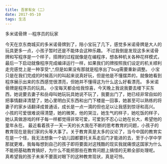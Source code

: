 ```yaml
---
title: 吾家有女（二）
date: 2017-05-10
tags: 生活
---
```

多米诺骨牌  --程序员的玩家
<!-- more -->
今天在京东商城买的多米诺骨牌到了，陪小宝玩了几下，感觉多米诺骨牌是大人的玩具更多一点，小孩子暂时还是不能体会这种乐趣。
不过我倒是发现这多米诺骨牌和写程序是一个样子，搭牌的过程就像是在编程序，想各种机关各种花样模式，最后一下启动就像程序完成编译运行一样，如果我们的牌按照我们设定的机关顺利走完感觉上是一种享受^_^,但是如果没有那就是程序出了bug需要重新调整。
小宝只是在我们完成的时候高兴的叫起来说真好玩，但是他是不懂摆弄的，就像她看到程序展示出来的东西感觉很漂亮，但她并不懂得这为什么这么好看漂亮。
多米诺骨牌是程序员的玩具。
小宝每天都会给我惊喜，今天晚上我说我要去楼下买东西，她说要去妻子和岳母叫她玩玩具她说不玩了，我要出门了，她已经非常自如的把事情翻译清楚了，她心里明白买东西和出门下楼是一回事，她甚至可以熟练的将妻子的家乡话翻译成普通话，成长是一点一滴的但也足以让我感到惊讶和高兴。
小孩的可爱很难说得清楚，她的微笑，他的哭泣，她生气的样子，她吃饭的样子，她认真做游戏的样子每一样都觉得非常可爱，可爱到不忍心让她在长大，希望他的童年永在。
最近看着孩子一天一天的长大我在不断的思考教育的问题，小孩子的教育现在是我们家的头等大事了。关于教育真是太多的议论了，当今中国的教育实在是一个怪，我无法想象一个幼儿园都要托关系走后门才能进的去，至于小学中学那就更难，我每每想到自己的孩子即将要面对这残酷的现实我就痛恨这国家为什么不能把基础教育搞好，为什么不能把那些在教育问题上搞怪的无赖全部处理呢。
真希望我的孩子未来不要面对眼下的这种教育现状，真是可怜。